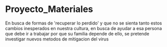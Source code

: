 # Proyecto_Materiales
En busca de formas de 'recuperar lo perdido' y que no se sienta tanto estos cambios inesperados en nuestra cultura, en busca de ayudar a esa persona que debe ir a trabajar por que su familia depende de ello, se pretende investigar nuevos metodos de mitigacion del virus
